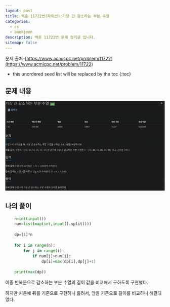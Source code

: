```yaml
---
layout: post
title: 백준 11722번(파이썬):가장 긴 감소하는 부분 수열
categories: 
  - cs
  - baekjoon
description: 백준 11722번 문제 정리글 입니다.
sitemap: false
---
```

문제 출처-[https://www.acmicpc.net/problem/11722](https://www.acmicpc.net/problem/11722)

* this unordered seed list will be replaced by the toc
{:toc}

## 문제 내용
![백준 11722번](/assets/img/blog/bj11722.png)

## 나의 풀이

~~~python
    n=int(input())
    num=list(map(int,input().split()))

    dp=[1]*n

    for i in range(n):
        for j in range(i):
            if num[j]>num[i]:
                dp[i]=max(dp[i],dp[j]+1)
                
    print(max(dp))
~~~

이중 반복문으로 감소하는 부분 수열의 길이 값을 비교해서 구하도록 구현했다. 

하지만 처음에 뒤를 기준으로 구현하니 틀려서, 앞을 기준으로 길이를 비교하니 해결되었다.